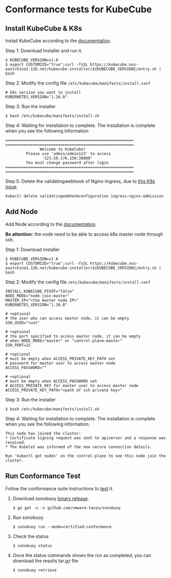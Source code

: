 # Conformance tests for KubeCube

## Install KubeCube & K8s

Install KubeCube according to the [documentation](https://www.kubecube.io/docs/installation-guide/all-in-one/#%E5%9C%A8-linux-%E4%B8%8A%E9%83%A8%E7%BD%B2-kubecube).

Step 1: Download Installer and run it.

```shell
$ KUBECUBE_VERSION=v1.8
$ export CUSTOMIZE="true";curl -fsSL https://kubecube.nos-eastchina1.126.net/kubecube-installer/${KUBECUBE_VERSION}/entry.sh | bash
```

Step 2: Modify the config file  `/etc/kubecube/manifests/install.conf`

```
# k8s version you want to install
KUBERNETES_VERSION="1.26.0"
```

Step 3: Run the installer

`$ bash /etc/kubecube/manifests/install.sh`

Step 4: Waiting for installation to complete. The installation is complete when you see the following information

```shell
========================================================
========================================================
               Welcome to KubeCube!
         Please use 'admin/admin123' to access
                '123.58.176.150:30080'
         You must change password after login
========================================================
========================================================
```

Step 5: Delete the validatingwebhook of Nginx-Ingress, due to [this K8s issue](https://github.com/kubernetes/kubernetes/pull/100449#issuecomment-804788806). 

`kubectl delete validatingwebhookconfiguration ingress-nginx-admission`

## Add Node

Add Node according to the [documentation](https://www.kubecube.io/docs/installation-guide/add-k8s-node/).

**Be attention:** the node need to be able to access k8s master node through ssh.

Step 1: Download installer

```shell
$ KUBECUBE_VERSION=v1.8
$ export CUSTOMIZE="true";curl -fsSL https://kubecube.nos-eastchina1.126.net/kubecube-installer/${KUBECUBE_VERSION}/entry.sh | bash
```

Step 2: Modify the config file  `/etc/kubecube/manifests/install.conf`

```
INSTALL_KUBECUBE_PIVOT="false"
NODE_MODE="node-join-master"
MASTER_IP="<the master node IP>"
KUBERNETES_VERSION="1.26.0"

# +optional
# the user who can access master node, it can be empty
SSH_USER="root"

# +optional
# the port specified to access master node, it can be empty
# when NODE_MODE="master" or "control-plane-master"
SSH_PORT=22

# +optional
# must be empty when ACCESS_PRIVATE_KEY_PATH set
# password for master user to access master node
ACCESS_PASSWORD=""

# +optional
# must be empty when ACCESS_PASSWORD set
# ACCESS_PRIVATE_KEY for master user to access master node
ACCESS_PRIVATE_KEY_PATH="<path of ssh private key>"
```

Step 3: Run the installer

`$ bash /etc/kubecube/manifests/install.sh`

Step 4: Waiting for installation to complete. The installation is complete when you see the following information.

```shell
This node has joined the cluster:
* Certificate signing request was sent to apiserver and a response was received.
* The Kubelet was informed of the new secure connection details.

Run 'kubectl get nodes' on the control-plane to see this node join the cluster.
```

## Run Conformance Test

Follow the conformance suite instructions to [test](https://github.com/cncf/k8s-conformance/blob/master/instructions.md) it.

1. Download sonobuoy  [binary release](https://github.com/vmware-tanzu/sonobuoy/releases).

   ````shell
   $ go get -u -v github.com/vmware-tanzu/sonobuoy
   ````

1. Run sonobuoy

   ```shell
   $ sonobuoy run --mode=certified-conformance
   ```

1. Check the status

   ```shell
   $ sonobuoy status
   ```
   
1. Once the status commands shows the run as completed, you can download the results tar.gz file

   ```shell
   $ sonobuoy retrieve
   ```

